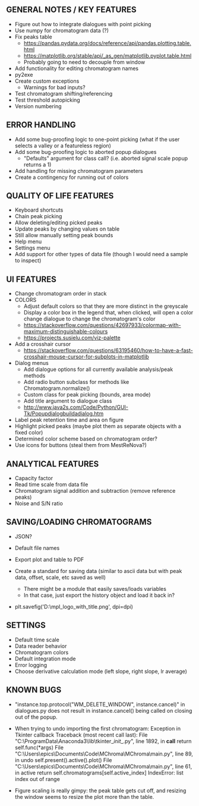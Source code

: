 ## GENERAL NOTES / KEY FEATURES
- Figure out how to integrate dialogues with point picking
- Use numpy for chromatogram data (?)
- Fix peaks table
    - https://pandas.pydata.org/docs/reference/api/pandas.plotting.table.html
    - https://matplotlib.org/stable/api/_as_gen/matplotlib.pyplot.table.html
    - Probably going to need to decouple from window
- Add functionality for editing chromatogram names
- py2exe
- Create custom exceptions
    - Warnings for bad inputs?
- Test chromatogram shifting/referencing
- Test threshold autopicking
- Version numbering


## ERROR HANDLING
- Add some bug-proofing logic to one-point picking (what if the user selects a
    valley or a featureless region)
- Add some bug-proofing logic to aborted popup dialogues
    - "Defaults" argument for class call? (i.e. aborted signal scale popup
        returns a 1)
- Add handling for missing chromatogram parameters
- Create a contingency for running out of colors


## QUALITY OF LIFE FEATURES
- Keyboard shortcuts
- Chain peak picking
- Allow deleting/editing picked peaks
- Update peaks by changing values on table
- Still allow manually setting peak bounds
- Help menu
- Settings menu
- Add support for other types of data file (though I would need a sample to inspect)


## UI FEATURES
- Change chromatogram order in stack
- COLORS
    - Adjust default colors so that they are more distinct in the greyscale
    - Display a color box in the legend that, when clicked, will open a color change
        dialogue to change the chromatogram's color
    - https://stackoverflow.com/questions/42697933/colormap-with-maximum-distinguishable-colours
    - https://projects.susielu.com/viz-palette
- Add a crosshair cursor
    - https://stackoverflow.com/questions/63195460/how-to-have-a-fast-crosshair-mouse-cursor-for-subplots-in-matplotlib
- Dialog menus
    - Add dialogue options for all currently available analysis/peak methods
    - Add radio button subclass for methods like Chromatogram.normalize()
    - Custom class for peak picking (bounds, area mode)
    - Add title argument to dialogue class
    - http://www.java2s.com/Code/Python/GUI-Tk/Popupdialogbuildadialog.htm
- Label peak retention time and area on figure
- Highlight picked peaks (maybe plot them as separate objects with a fixed color)
- Determined color scheme based on chromatogram order?
- Use icons for buttons (steal them from MestReNova?)


## ANALYTICAL FEATURES
- Capacity factor
- Read time scale from data file
- Chromatogram signal addition and subtraction (remove reference peaks)
- Noise and S/N ratio


## SAVING/LOADING CHROMATOGRAMS
- JSON?
- Default file names
- Export plot and table to PDF
- Create a standard for saving data (similar to ascii data but with peak data, offset, scale, etc saved as well)
    - There might be a module that easily saves/loads variables
    - In that case, just export the history object and load it back in?

- plt.savefig('D:\\mpl_logo_with_title.png', dpi=dpi)


## SETTINGS
- Default time scale
- Data reader behavior
- Chromatogram colors
- Default integration mode
- Error logging
- Choose derivative calculation mode (left slope, right slope, lr average)


## KNOWN BUGS
- "instance.top.protocol("WM_DELETE_WINDOW", instance.cancel)" in dialogues.py
    does not result in instance.cancel() being called on closing out of the popup.
- When trying to undo importing the first chromatogram:
        Exception in Tkinter callback
        Traceback (most recent call last):
        File "C:\ProgramData\Anaconda3\lib\tkinter\__init__.py", line 1892, in __call__
        return self.func(*args)
        File "C:\Users\epics\Documents\Code\MChroma\MChroma\main.py", line 89, in undo
        self.present().active().plot()
        File "C:\Users\epics\Documents\Code\MChroma\MChroma\main.py", line 61, in active
        return self.chromatograms[self.active_index]
        IndexError: list index out of range

- Figure scaling is really gimpy: the peak table gets cut off, and resizing the
    window seems to resize the plot more than the table.
